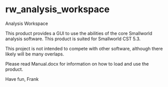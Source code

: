 # rw_analysis_workspace
Analysis Workspace

This product provides a GUI to use the abilities of the core Smallworld analysis software. This product is suited for Smallworld CST 5.3.

This project is not intended to compete with other software, although there likely will be many overlaps.

Please read Manual.docx for information on how to load and use the product.

Have fun,
Frank

